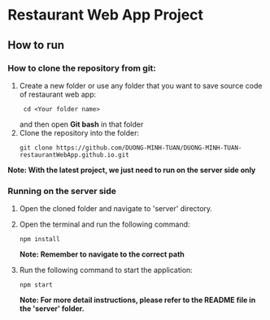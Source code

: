 # Restaurant Web App Project
## How to run
### How to clone the repository from git: 
1. Create a new folder or use any folder that you want to save source code of restaurant web app:
   ``` 
    cd <Your folder name> 
    ```
    and then open **Git bash** in that folder 
2. Clone the repository into the folder: 
   ```
   git clone https://github.com/DUONG-MINH-TUAN/DUONG-MINH-TUAN-restaurantWebApp.github.io.git
    ```
**Note: With the latest project, we just need to run on the server side only**
### Running on the server side
1. Open the cloned folder and navigate to 'server' directory.
2. Open the terminal and run the following command: 
    ```
    npm install
    ```
    **Note: Remember to navigate to the correct path**
  
3. Run the following command to start the application: 
    ```
    npm start
    ```
    **Note: For more detail instructions, please refer to the README file in the 'server' folder.**


